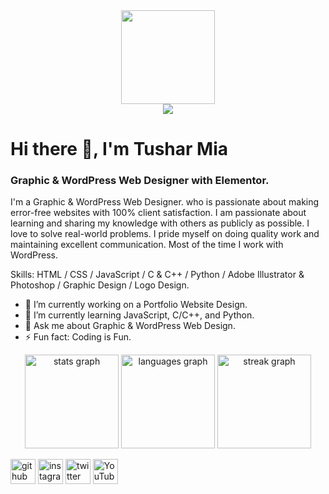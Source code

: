 <div align="center">
  <img height="150" src="https://media.giphy.com/media/M9gbBd9nbDrOTu1Mqx/giphy.gif"/>
</div>

<div align="center">
  <img src="https://visitor-badge.laobi.icu/badge?page_id=Tushar-Mia1.Tushar-Mia1&"/>
</div>

# Hi there 👋, I'm Tushar Mia
### Graphic & WordPress Web Designer with Elementor.
I'm a Graphic & WordPress Web Designer. who is passionate about making error-free websites with 100% client satisfaction. I am passionate about learning and sharing my knowledge with others as publicly as possible. I love to solve real-world problems. I pride myself on doing quality work and maintaining excellent communication. Most of the time I work with WordPress.

Skills: HTML / CSS / JavaScript / C & C++ / Python / Adobe Illustrator & Photoshop / Graphic Design / Logo Design.

- 🔭 I’m currently working on a Portfolio Website Design. 
- 🌱 I’m currently learning JavaScript, C/C++, and Python. 
- 💬 Ask me about Graphic & WordPress Web Design. 
- ⚡ Fun fact: Coding is Fun.

<div align="center">
<img src="https://github-readme-stats.vercel.app/api?username=Tushar-Mia1&hide_title=false&hide_rank=false&show_icons=true&include_all_commits=true&count_private=true&disable_animations=false&theme=dracula&locale=en&hide_border=false" height="150" alt="stats graph"/>
<img src="https://github-readme-stats.vercel.app/api/top-langs?username=Tushar-Mia1&locale=en&hide_title=false&layout=compact&card_width=320&langs_count=5&theme=dracula&hide_border=false&order=2" height="150" alt="languages graph"/>
<img src="https://streak-stats.demolab.com?user=Tushar-Mia1&locale=en&mode=daily&theme=dracula&hide_border=false&border_radius=5&order=3" height="150" alt="streak graph"/>
</div>

[<img src='https://cdn.jsdelivr.net/npm/simple-icons@3.0.1/icons/github.svg' alt='github' height='40'>](https://github.com/https://github.com/Tushar-Mia1)  [<img src='https://cdn.jsdelivr.net/npm/simple-icons@3.0.1/icons/instagram.svg' alt='instagram' height='40'>](https://www.instagram.com/https://www.instagram.com/turikulalamtushar//)  [<img src='https://cdn.jsdelivr.net/npm/simple-icons@3.0.1/icons/twitter.svg' alt='twitter' height='40'>](https://twitter.com/https://x.com/Tushar4160)  [<img src='https://cdn.jsdelivr.net/npm/simple-icons@3.0.1/icons/youtube.svg' alt='YouTube' height='40'>](https://www.youtube.com/channel/https://www.youtube.com/@TusharPlays143)  

